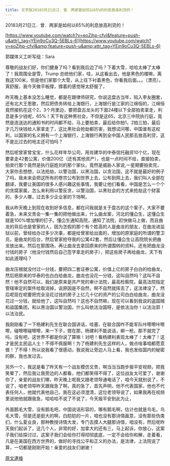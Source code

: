 ```yaml
---
title: 文字版20183月21日江．曾．两家是如何以65%的利息放高利贷的！
---
```


20183月21日江．曾．两家是如何以65%的利息放高利贷的！








[https://www.youtube.com/watch?v=eoZjhp-cfvI&feature=push-u&attr\_tag=YEjn9oCu3Q-5EBLs-6](https://www.youtube.com/watch?v=eoZjhp-cfvI&amp;feature=push-u&amp;attr_tag=YEjn9oCu3Q-5EBLs-6)








郭媒体义工听写组：Sara








尊敬的战友们好，你们健身了吗？看到我后边了吗？下着大雪，哈哈太棒了太棒了！我周围全是雪，Trump 总统他们家，哇，从这看出去，他是黑色的楼嘛，离我这100米，但是他们家那个大雪，从上往下衬着黑色，你看我后面。。。（漂亮）。真舒服，我今天做平板撑，撑着的感觉呀太舒服了，








昨天晚上基本没怎么睡觉，都是在跟律师研究，你说这盘古当年，陷入李友圈套，还有北大王恩歌，然后把债务转给上海银行，上海银行是江家的江绵恒的，江绵恒竟然接机在这个2，3个月里边，要把盘古龙头的下面24楼以下全部拍卖拿走，利息是多少钱呢，65%！天下有这种黑社会，不但是这65，北京三中院执行庭，竟然是连送达的通知书的时间都不给，马上要拍卖，最后给你拍1，2拍三拍，最后才几万块钱给人家拿走了，这比黑社会抢劫都厉害，我想试问哪，中国谁有这权利，以国家的名义拥有一个上海银行，上海银行再到全中国人民那去放高利贷，这不是比过去的地主还可怕吗？








然后呢曾家曾宝宝，什么花样年华公司，用肖建华的中泰信托融资10个亿，现在要拿走42套公寓，价值200亿（还有其他资产），也是一点时间不给，直接拍卖，拍卖行那个竟然是执行庭姓刘的那个家伙，竟然是威胁人家说,一星期要拍卖完，大家你去想想，以法抢劫，以警治国，以黑治国，以贪治国，这不就是最好的例子了吗，我未来会把这所有的卷宗公布到世界上去，公布到网上去，我们叫人全部在翻译，我要让美国的很多人感兴趣这些事情，我要让他们看看，中国是怎么一个个的贪腐家属，怎么来利用以警反贪，以警治国，以黑社会的方式来抢劫这个财富的，多少人哪，过去多少企业家的下场啊，








我从昨天晚上到现在收到好多信息，都在问我就是关于盘古的这个案子，大家不要着急，未来文贵会一集一集的把他做出来，什么曲龙案，河北的懂仚生，这懂仚生就是100%增加埋的钉子。懂仚生通知高院，通知了法院，赶快做马上做，而且曲龙的背后也是曾家的人，因为怎假的那个有个姓高的人是曲龙的朋友，在曲龙进监狱以前，曾经给办过多少次事，都是给曾家给出面的，增加的原家庭的所谓的警卫员，是曲龙的后台，然后曾家抢夺我的公寓42套，然后让懂仚生让高院院长把曲龙放出来。然后在那围场，再让曲龙去拿回原来的所谓围转的资料，还有把曲龙没付钱的房子（他没付钱然后自己签字拿走的房子），把这些房子再给曲龙，天下有如此道理吗？








曲龙压根就没付过一分钱，要把四二套证券公寓，价值上亿的房子白白的给曲龙，然后把原来的华泰的也白白给曲龙，曲龙也没花一分钱，这叫自然吗？这叫不自然！他不自然可以，我们是原来是共产党的审计法院，最高检察院，最高法院指定管辖审定的案件给取消掉，说原因是不自然，啊不自然就挥去了，这法律没了，然后呢现在呢要把完全没花过钱的房子上亿几十亿的资产的公司白白给曲龙，曲龙没花过一分钱，就给他了，这叫自然吗？这也不自然嘛，现在可以看到我说的盗国贼和盜国集团，和以黑治国以警治国，什么叫依法治国呀，是依法治你！以法治郭！以法治民。








我刚刚看了一下杨建利先生在联合国讲话，哇塞，在联合国咋不能军队咔嚓嚓咔嚓嚓，碰嚓嚓碰嚓嚓，来一下子，摁在那，杨建利不能说话，梆一枪，那不就完了吗，没有吧，这世界不都是你说了算嘛！对吧！看杨建利表现太棒了！太棒了！这才是民主民运人士！不得不佩服啊！为了杨建利先生这样的人，做点啥事咱都愿意做！了不得！所以说我看了很感动，我说我让旁边人马上看，我也发给国内的秘密的群，我也发过去，








另外一个，我这是看了昨天有一个战友模仿文贵，啊当当当跑步报平安视频，把我笑晕了，然后我让我旁边的人都看，他们都笑得不得了，这位战友太可爱了，谢谢你了，亲爱的战友们哪，昨天晚上呢我又跟老领导通电话了，咱今天就别说了，不说了，咱老领导昨天跟我急了啊，真的急了，首先声明，他不代表国家，他也不代表任何人，他就代表他自己，我在这必须澄清，这位老领导说了，如果我再在视频里说他他就跟我急，哈哈哈不说了不说了，今天报平安到此为止，








外面鹅毛大雪，没有鹅毛吧，中国说话形容的，哪有鹅毛啊，估计也就是鸟毛，鸟毛大雪，但是还是挺大的啊，白皑皑的一片，咱也没有那诗情画意，没有那些伪类们，什么夏业良，那种教授诗情大发，专门去摸人大腿那诗情，咱没有，然后呢昨天我们起诉了，这几个人，非常的好，加拿大的还有三，马上起诉，你放心，这案子我们给探讨过，这案子我们会给你打得彻彻底底，一定不会给你和解，走着看，凡是在美国在西方世界的，做好的寻找公平和正义的办法，是法律，上法院说了算，一切都是刚刚开始！亲爱的战友们谢谢！

[原文連接](http://littleantvoice.blogspot.com/2018/04/201832165.html)